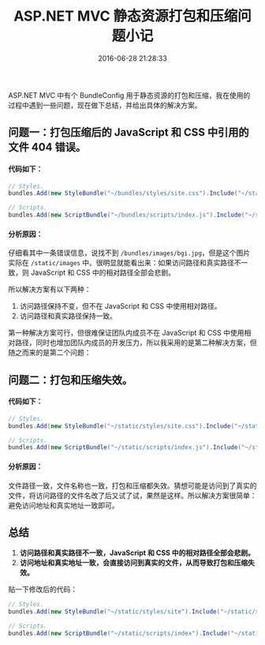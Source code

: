 ﻿---
title: ASP.NET MVC 静态资源打包和压缩问题小记
date: 2016-06-28 21:28:33
permalink: bundle-config
categories:
- 开发
tags:
- ASP.NET MVC
- 静态资源
- 压缩
- 打包
---

ASP.NET MVC 中有个 BundleConfig 用于静态资源的打包和压缩，我在使用的过程中遇到一些问题，现在做下总结，并给出具体的解决方案。

<!-- more -->

## 问题一：打包压缩后的 JavaScript 和 CSS 中引用的文件 404 错误。

#### 代码如下：

``` csharp
// Styles.
bundles.Add(new StyleBundle("~/bundles/styles/site.css").Include("~/static/styles/site.css"));

// Scripts.
bundles.Add(new ScriptBundle("~/bundles/scripts/index.js").Include("~/static/scripts/index.js"));
```

#### 分析原因：

仔细看其中一条错误信息，说找不到 `/bundles/images/bgi.jpg`，但是这个图片实际在 `/static/images` 中。很明显就能看出来：如果访问路径和真实路径不一致，则 JavaScript 和 CSS 中的相对路径全部会悲剧。

所以解决方案有以下两种：

1. 访问路径保持不变，但不在 JavaScript 和 CSS 中使用相对路径。
2. 访问路径和真实路径保持一致。

第一种解决方案可行，但很难保证团队内成员不在 JavaScript 和 CSS 中使用相对路径，同时也增加团队内成员的开发压力，所以我采用的是第二种解决方案，但随之而来的是第二个问题：

## 问题二：打包和压缩失效。

#### 代码如下：

``` csharp
// Styles.
bundles.Add(new StyleBundle("~/static/styles/site.css").Include("~/static/styles/site.css"));

// Scripts.
bundles.Add(new ScriptBundle("~/static/scripts/index.js").Include("~/static/scripts/index.js"));
```

#### 分析原因：

文件路径一致，文件名称也一致，打包和压缩都失效。猜想可能是访问到了真实的文件，将访问路径的文件名改了后又试了试，果然是这样。所以解决方案很简单：避免访问地址和真实地址一致即可。

## 总结

1. **访问路径和真实路径不一致，JavaScript 和 CSS 中的相对路径全部会悲剧。**
2. **访问地址和真实地址一致，会直接访问到真实的文件，从而导致打包和压缩失效。**

贴一下修改后的代码：

``` csharp
// Styles.
bundles.Add(new StyleBundle("~/static/styles/site").Include("~/static/styles/site.css"));

// Scripts.
bundles.Add(new ScriptBundle("~/static/scripts/index").Include("~/static/scripts/index.js"));
```
